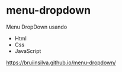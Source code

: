 # menu-dropdown

Menu DropDown usando 

- Html
- Css 
- JavaScript


https://bruiinsilva.github.io/menu-dropdown/
